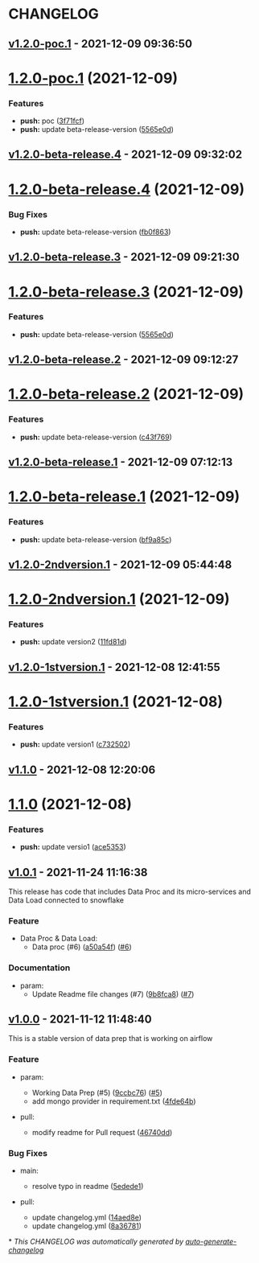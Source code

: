 # CHANGELOG

## [v1.2.0-poc.1](https://github.com/DeloitteHux/hxp-cdm-airflow/releases/tag/v1.2.0-poc.1) - 2021-12-09 09:36:50

# [1.2.0-poc.1](https://github.com/DeloitteHux/hxp-cdm-airflow/compare/v1.2.0-beta-release.2...v1.2.0-poc.1) (2021-12-09)


### Features

* **push:** poc ([3f71fcf](https://github.com/DeloitteHux/hxp-cdm-airflow/commit/3f71fcf0785e9e2cd8f09c5a4ce2d409ebe27bf7))
* **push:** update beta-release-version ([5565e0d](https://github.com/DeloitteHux/hxp-cdm-airflow/commit/5565e0d5106df3703de9038d79363600576bb149))





## [v1.2.0-beta-release.4](https://github.com/DeloitteHux/hxp-cdm-airflow/releases/tag/v1.2.0-beta-release.4) - 2021-12-09 09:32:02

# [1.2.0-beta-release.4](https://github.com/DeloitteHux/hxp-cdm-airflow/compare/v1.2.0-beta-release.3...v1.2.0-beta-release.4) (2021-12-09)


### Bug Fixes

* **push:** update beta-release-version ([fb0f863](https://github.com/DeloitteHux/hxp-cdm-airflow/commit/fb0f863576faf7ced76bf33608d84c8378778737))





## [v1.2.0-beta-release.3](https://github.com/DeloitteHux/hxp-cdm-airflow/releases/tag/v1.2.0-beta-release.3) - 2021-12-09 09:21:30

# [1.2.0-beta-release.3](https://github.com/DeloitteHux/hxp-cdm-airflow/compare/v1.2.0-beta-release.2...v1.2.0-beta-release.3) (2021-12-09)


### Features

* **push:** update beta-release-version ([5565e0d](https://github.com/DeloitteHux/hxp-cdm-airflow/commit/5565e0d5106df3703de9038d79363600576bb149))





## [v1.2.0-beta-release.2](https://github.com/DeloitteHux/hxp-cdm-airflow/releases/tag/v1.2.0-beta-release.2) - 2021-12-09 09:12:27

# [1.2.0-beta-release.2](https://github.com/DeloitteHux/hxp-cdm-airflow/compare/v1.2.0-beta-release.1...v1.2.0-beta-release.2) (2021-12-09)


### Features

* **push:** update beta-release-version ([c43f769](https://github.com/DeloitteHux/hxp-cdm-airflow/commit/c43f76964b6f35e0419a37ef6cd55d1a36cae66b))





## [v1.2.0-beta-release.1](https://github.com/DeloitteHux/hxp-cdm-airflow/releases/tag/v1.2.0-beta-release.1) - 2021-12-09 07:12:13

# [1.2.0-beta-release.1](https://github.com/DeloitteHux/hxp-cdm-airflow/compare/v1.2.0-2ndversion.1...v1.2.0-beta-release.1) (2021-12-09)


### Features

* **push:** update beta-release-version ([bf9a85c](https://github.com/DeloitteHux/hxp-cdm-airflow/commit/bf9a85c8a4514c97efac1570dd29790aaefb5642))





## [v1.2.0-2ndversion.1](https://github.com/DeloitteHux/hxp-cdm-airflow/releases/tag/v1.2.0-2ndversion.1) - 2021-12-09 05:44:48

# [1.2.0-2ndversion.1](https://github.com/DeloitteHux/hxp-cdm-airflow/compare/v1.2.0-1stversion.1...v1.2.0-2ndversion.1) (2021-12-09)


### Features

* **push:** update version2 ([11fd81d](https://github.com/DeloitteHux/hxp-cdm-airflow/commit/11fd81d8c8ee6e608f103536a47ca0261da84e53))





## [v1.2.0-1stversion.1](https://github.com/DeloitteHux/hxp-cdm-airflow/releases/tag/v1.2.0-1stversion.1) - 2021-12-08 12:41:55

# [1.2.0-1stversion.1](https://github.com/DeloitteHux/hxp-cdm-airflow/compare/v1.1.0...v1.2.0-1stversion.1) (2021-12-08)


### Features

* **push:** update version1 ([c732502](https://github.com/DeloitteHux/hxp-cdm-airflow/commit/c7325022aa15e668d43e081ac6926d85ee661095))





## [v1.1.0](https://github.com/DeloitteHux/hxp-cdm-airflow/releases/tag/v1.1.0) - 2021-12-08 12:20:06

# [1.1.0](https://github.com/DeloitteHux/hxp-cdm-airflow/compare/v1.0.1...v1.1.0) (2021-12-08)


### Features

* **push:** update versio1 ([ace5353](https://github.com/DeloitteHux/hxp-cdm-airflow/commit/ace53530bfdb34f9ec12ef65a1d17d29aac2ae4c))





## [v1.0.1](https://github.com/DeloitteHux/hxp-cdm-airflow/releases/tag/v1.0.1) - 2021-11-24 11:16:38

This release has code that includes Data Proc and its micro-services and Data Load connected to snowflake 

### Feature

- Data Proc & Data Load:
  - Data proc (#6) ([a50a54f](https://github.com/DeloitteHux/hxp-cdm-airflow/commit/a50a54fdf1b4efd2cf78252bfa08dd6baa9b79e9)) ([#6](https://github.com/DeloitteHux/hxp-cdm-airflow/pull/6))

### Documentation

- param:
  - Update Readme file changes (#7) ([9b8fca8](https://github.com/DeloitteHux/hxp-cdm-airflow/commit/9b8fca8b0a01e649d0eb7df8eba8c4a54741ba82)) ([#7](https://github.com/DeloitteHux/hxp-cdm-airflow/pull/7))

## [v1.0.0](https://github.com/DeloitteHux/hxp-cdm-airflow/releases/tag/v1.0.0) - 2021-11-12 11:48:40

This is a stable version of data prep that is working on airflow

### Feature

- param:
  - Working Data Prep (#5) ([9ccbc76](https://github.com/DeloitteHux/hxp-cdm-airflow/commit/9ccbc769031a3a53fd48bea09ed471cdd41740a6)) ([#5](https://github.com/DeloitteHux/hxp-cdm-airflow/pull/5))
  - add mongo provider in requirement.txt ([4fde64b](https://github.com/DeloitteHux/hxp-cdm-airflow/commit/4fde64b9edecedb94f81e310c4a610f89516dbe7))

- pull:
  - modify readme for Pull request ([46740dd](https://github.com/DeloitteHux/hxp-cdm-airflow/commit/46740ddc5b1147ca0281263b7fadb7891319af46))

### Bug Fixes

- main:
  - resolve typo in readme ([5edede1](https://github.com/DeloitteHux/hxp-cdm-airflow/commit/5edede142c151ad83bb835c31255cb47e3f968f4))

- pull:
  - update changelog.yml  ([14aed8e](https://github.com/DeloitteHux/hxp-cdm-airflow/commit/14aed8ee141ebe2a579ebbdad9120b6e3cc83407))
  - update changelog.yml ([8a36781](https://github.com/DeloitteHux/hxp-cdm-airflow/commit/8a36781bb4ccdda51bd93b5009e93ceea4551b80))

\* *This CHANGELOG was automatically generated by [auto-generate-changelog](https://github.com/BobAnkh/auto-generate-changelog)*
